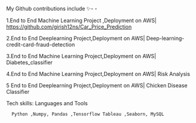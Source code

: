 My Github contributions include ✨- -

   1.End to End Machine Learning Project ,Deployment on AWS| https://github.com/girish12ns/Car_Price_Prediction
   
   2.End to End Deeplearning Project,Deployment on AWS| Deep-learning-credit-card-fraud-detection
   
   3.End to End Machine Learning Project,Deployment on AWS| Diabetes_classifier 
   
   4.End to End Machine Learning Project,Deployment on AWS| Risk Analysis 
   
   5 End to End Deeplearning Project,Deployment on AWS| Chicken Disease Classifier


   Tech skills: Languages and Tools

   
   
      Python ,Numpy, Pandas ,Tensorflow Tableau ,Seaborn, MySQL
    
    
    
